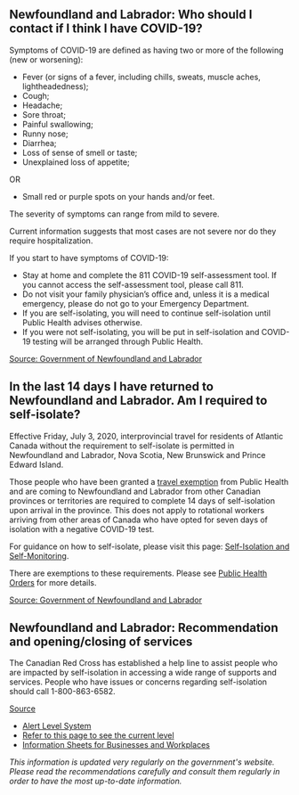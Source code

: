 ## Newfoundland and Labrador: Who should I contact if I think I have COVID-19?

Symptoms of COVID-19 are defined as having two or more of the following (new or worsening):

- Fever (or signs of a fever, including chills, sweats, muscle aches, lightheadedness);
- Cough;
- Headache;
- Sore throat;
- Painful swallowing;
- Runny nose;
- Diarrhea;
- Loss of sense of smell or taste;
- Unexplained loss of appetite;

OR

- Small red or purple spots on your hands and/or feet.

The severity of symptoms can range from mild to severe.

Current information suggests that most cases are not severe nor do they require hospitalization.

If you start to have symptoms of COVID-19:

- Stay at home and complete the 811 COVID-19 self-assessment tool. If you cannot access the self-assessment tool, please call 811.
- Do not visit your family physician’s office and, unless it is a medical emergency, please do not go to your Emergency Department.
- If you are self-isolating, you will need to continue self-isolation until Public Health advises otherwise.
- If you were not self-isolating, you will be put in self-isolation and COVID-19 testing will be arranged through Public Health.

[Source: Government of Newfoundland and Labrador](https://www.gov.nl.ca/covid-19/covid-19-symptoms-treatment/)

## In the last 14 days I have returned to Newfoundland and Labrador. Am I required to self-isolate?

Effective Friday, July 3, 2020, interprovincial travel for residents of Atlantic Canada without the requirement to self-isolate is permitted in Newfoundland and Labrador, Nova Scotia, New Brunswick and Prince Edward Island.

Those people who have been granted a [travel exemption](https://www.gov.nl.ca/covid-19/individuals-and-households/travel-advice-2/) from Public Health and are coming to Newfoundland and Labrador from other Canadian provinces or territories are required to complete 14 days of self-isolation upon arrival in the province. This does not apply to rotational workers arriving from other areas of Canada who have opted for seven days of isolation with a negative COVID-19 test.

For guidance on how to self-isolate, please visit this page: [Self-Isolation and Self-Monitoring](https://www.gov.nl.ca/covid-19/individuals-and-households/self-isolation-and-self-monitoring/).

There are exemptions to these requirements. Please see [Public Health Orders](https://www.gov.nl.ca/covid-19/public-health-orders/) for more details.

[Source: Government of Newfoundland and Labrador](https://www.gov.nl.ca/covid-19/faqs/)

## Newfoundland and Labrador: Recommendation and opening/closing of services

The Canadian Red Cross has established a help line to assist people who are impacted by self-isolation in accessing a wide range of supports and services. People who have issues or concerns regarding self-isolation should call 1-800-863-6582.

[Source](https://www.gov.nl.ca/covid-19/resources/)

- [Alert Level System](https://www.gov.nl.ca/covid-19/alert-system/)
- [Refer to this page to see the current level](https://www.gov.nl.ca/covid-19/)
- [Information Sheets for Businesses and Workplaces](https://gov.nl.ca/covid-19/information-sheets-for-businesses-and-workplaces/)

_This information is updated very regularly on the government's website. Please read the recommendations carefully and consult them regularly in order to have the most up-to-date information._
